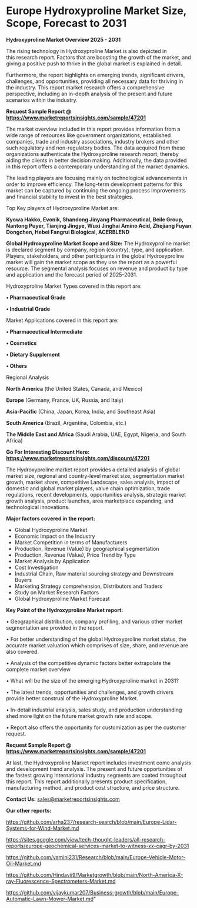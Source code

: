 # Europe Hydroxyproline Market Size, Scope, Forecast to 2031

<Strong> Hydroxyproline Market Overview 2025 - 2031</strong>

The rising technology in Hydroxyproline Market is also depicted in this research report. Factors that are boosting the growth of the market, and giving a positive push to thrive in the global market is explained in detail.

Furthermore, the report highlights on emerging trends, significant drivers, challenges, and opportunities, providing all necessary data for thriving in the industry. This report market research offers a comprehensive perspective, including an in-depth analysis of the present and future scenarios within the industry.

<strong>Request Sample Report @ <a href=https://www.marketreportsinsights.com/sample/47201>https://www.marketreportsinsights.com/sample/47201</a></strong>

The market overview included in this report provides information from a wide range of resources like government organizations, established companies, trade and industry associations, industry brokers and other such regulatory and non-regulatory bodies. The data acquired from these organizations authenticate the Hydroxyproline research report, thereby aiding the clients in better decision making. Additionally, the data provided in this report offers a contemporary understanding of the market dynamics.

The leading players are focusing mainly on technological advancements in order to improve efficiency. The long-term development patterns for this market can be captured by continuing the ongoing process improvements and financial stability to invest in the best strategies.

Top Key players of Hydroxyproline Market are:

<strong>Kyowa Hakko, Evonik, Shandong Jinyang Pharmaceutical, Beile Group, Nantong Puyer, Tianjing Jingye, Wuxi Jinghai Amino Acid, Zhejiang Fuyan Dongchen, Hebei Fangrui Biological, ACERBLEND</strong>

<strong><b>Global Hydroxyproline Market Scope and Size:</b></strong>
The Hydroxyproline market is declared segment by company, region (country), type, and application. Players, stakeholders, and other participants in the global Hydroxyproline market will gain the market scope as they use the report as a powerful resource. The segmental analysis focuses on revenue and product by type and application and the forecast period of 2025-2031.

Hydroxyproline Market Types covered in this report are:

<strong>•  Pharmaceutical Grade

•  Industrial Grade</strong>

Market Applications covered in this report are:

<strong>•  Pharmaceutical Intermediate

•  Cosmetics

•  Dietary Supplement

•  Others</strong> 

Regional Analysis

<strong>North America</strong> (the United States, Canada, and Mexico)

<strong>Europe</strong> (Germany, France, UK, Russia, and Italy)

<strong>Asia-Pacific</strong> (China, Japan, Korea, India, and Southeast Asia)

<strong>South America</strong> (Brazil, Argentina, Colombia, etc.)

<strong>The Middle East and Africa</strong> (Saudi Arabia, UAE, Egypt, Nigeria, and South Africa)

<strong>Go For Interesting Discount Here: <a href=https://www.marketreportsinsights.com/discount/47201>https://www.marketreportsinsights.com/discount/47201</a></strong>

The Hydroxyproline market report provides a detailed analysis of global market size, regional and country-level market size, segmentation market growth, market share, competitive Landscape, sales analysis, impact of domestic and global market players, value chain optimization, trade regulations, recent developments, opportunities analysis, strategic market growth analysis, product launches, area marketplace expanding, and technological innovations.

<strong><b>Major factors covered in the report:</b></strong>
<ul>
  <li>Global Hydroxyproline Market </li>
  <li>Economic Impact on the Industry</li>
  <li>Market Competition in terms of Manufacturers</li>
  <li>Production, Revenue (Value) by geographical segmentation</li>
  <li>Production, Revenue (Value), Price Trend by Type</li>
  <li>Market Analysis by Application</li>
  <li>Cost Investigation</li>
  <li>Industrial Chain, Raw material sourcing strategy and Downstream Buyers</li>
  <li>Marketing Strategy comprehension, Distributors and Traders</li>
  <li>Study on Market Research Factors</li>
  <li>Global Hydroxyproline Market Forecast</li>
</ul>

<strong><b>Key Point of the Hydroxyproline Market report:</b></strong>

• Geographical distribution, company profiling, and various other market segmentation are provided in the report.

• For better understanding of the global Hydroxyproline market status, the accurate market valuation which comprises of size, share, and revenue are also covered.

• Analysis of the competitive dynamic factors better extrapolate the complete market overview

• What will be the size of the emerging Hydroxyproline market in 2031?

• The latest trends, opportunities and challenges, and growth drivers provide better construal of the Hydroxyproline Market.

• In-detail industrial analysis, sales study, and production understanding shed more light on the future market growth rate and scope.

• Report also offers the opportunity for customization as per the customer request.

<strong>Request Sample Report @ <a href=https://www.marketreportsinsights.com/sample/47201>https://www.marketreportsinsights.com/sample/47201</a></strong>

At last, the Hydroxyproline Market report includes investment come analysis and development trend analysis. The present and future opportunities of the fastest growing international industry segments are coated throughout this report. This report additionally presents product specification, manufacturing method, and product cost structure, and price structure.

<strong>Contact Us:</strong>
sales@marketreportsinsights.com

<strong>Our other reports:</strong>

<a href=https://github.com/arha237/research-search/blob/main/Europe-Lidar-Systems-for-Wind-Market.md>https://github.com/arha237/research-search/blob/main/Europe-Lidar-Systems-for-Wind-Market.md</a>

<a href=https://sites.google.com/view/tech-thought-leaders/all-research-reports/europe-geochemical-services-market-to-witness-xx-cagr-by-2031>https://sites.google.com/view/tech-thought-leaders/all-research-reports/europe-geochemical-services-market-to-witness-xx-cagr-by-2031</a>

<a href=https://github.com/yamini231/Research/blob/main/Europe-Vehicle-Motor-Oil-Market.md>https://github.com/yamini231/Research/blob/main/Europe-Vehicle-Motor-Oil-Market.md</a>

<a href=https://github.com/Hindavii9/Marketgrowth/blob/main/North-America-X-ray-Fluorescence-Spectrometers-Market.md>https://github.com/Hindavii9/Marketgrowth/blob/main/North-America-X-ray-Fluorescence-Spectrometers-Market.md</a>

<a href=https://github.com/vijaykumar207/Business-growth/blob/main/Europe-Automatic-Lawn-Mower-Market.md>https://github.com/vijaykumar207/Business-growth/blob/main/Europe-Automatic-Lawn-Mower-Market.md</a>"
